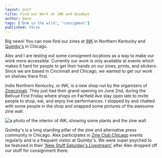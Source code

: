```yaml
---
layout: post
title: Find our Work at iNK and Quimbys
author: Dana
tags: ["DnA in the wild", "consigment"]
published: false
---
```


Big news! You can now find our zines at [iNK](https://www.indienky.com/) in Northern Kentucky and [Quimby's](https://www.quimbys.com/) in Chicago.

Alex and I are testing out some consigment locations as a way to make our work more accessible. Currently our work is only available at events which makes it hard for people to get their hands on our zines, prints, and stickers. Since we are based in Cincinnati and Chicago, we wanted to get our work on shelves there first.

Indie Northern Kentucky, or iNK, is a new shop run by the organizers of [Zinecinnati](https://www.zinecinnati.com/). They just had their grand opening on June 2nd, during the Bellvue First Friday where shops on Fairfield Ave stay open late to invite people to shop, eat, and enjoy live performances. I stopped by and chatted with some people in the shop and snapped some pictures of the awesome zine wall.

![a photo of the interior of iNK, showing some plants and the zine wall](/assets/img/post/2023_06_17_ink.jpg)

Quimby's is a long standing pillar of the zine and alternative press community in Chicago. Alex participates in [Zine Club Chicago](https://www.instagram.com/zineclubchicago/) events regularly and is a frequent visitor at Quimby's. We were super psyched to be featured in their ['New Stuff Saturday's Livestream'](https://www.instagram.com/p/CtEs4HKgo21/?utm_source=ig_web_copy_link&igshid=MzRlODBiNWFlZA==) after Alex dropped off our stuff for consignment there. 

<!--more-->
